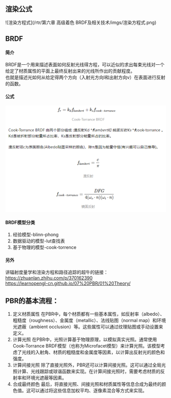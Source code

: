 ## 渲染公式
![渲染方程式](/rtr/第六章 高级着色 BRDF及相关技术/imgs/渲染方程式.png)


## BRDF
#### 简介
BRDF是一个用来描述表面如何反射光线得方程，可以近似的求出每束光线对一个给定了材质属性的平面上最终反射出来的光线所作出的贡献程度。  
也就是描述光如何从给定得两个方向（入射光方向l和出射方向v）在表面进行反射的函数。  
#### 公式
![渲染方程式](/rtr/第六章%20高级着色%20BRDF及相关技术/imgs/BRDF方程式.png)
#### BRDF模型分类
1. 经验模型-blinn-phong
2. 数据驱动的模型-lut查找表
3. 基于物理的模型-cook-torrence
#### 另外
讲辐射度量学和渲染方程和路径追踪的超牛的链接：  
https://zhuanlan.zhihu.com/p/370162390  
https://learnopengl-cn.github.io/07%20PBR/01%20Theory/  



## PBR的基本流程：
1. 定义材质属性
在PBR中，每个材质都有一些基本属性，如反射率（albedo）、粗糙度（roughness）、金属度（metallic）、法线贴图（normal map）和环境光遮蔽（ambient occlusion）等。这些属性可以通过纹理贴图或手动设置来定义。
2. 计算光照
在PBR中，光照计算基于物理原理，以模拟真实光照。通常使用Cook-Torrance BRDF模型（也称为Microfacet模型）来计算光照。该模型考虑了光线的入射角、材质的粗糙度和金属度等因素，以计算出反射光的颜色和强度。
3. 计算间接光照
除了直接光照外，PBR还可以计算间接光照。这可以通过全局光照计算、光线跟踪或球谐函数来实现。在计算间接光照时，需要考虑材质的反射率和环境光遮蔽等因素。
4. 合成最终颜色
最后，将直接光照、间接光照和材质属性等信息合成为最终的颜色值。这可以通过将这些信息加权平均、逐像素混合等方式来实现。
